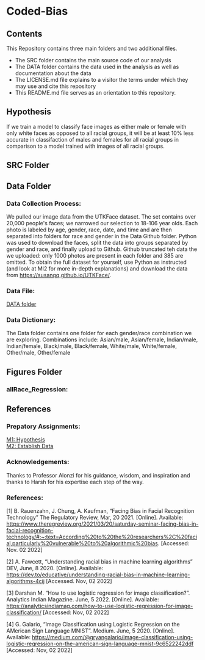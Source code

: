 # Coded-Bias

## Contents

This Repository contains three main folders and two additional files. 
 - The SRC folder contains the main source code of our analysis
 - The DATA folder contains the data used in the analysis as well as documentation about the data
 - The LICENSE.md file explains to a visitor the terms under which they may use and cite this repository
 - This README.md file serves as an orientation to this repository.

## Hypothesis
If we train a model to classify face images as either male or female with only white faces as opposed to all racial groups, it will be at least 10% less accurate in classifaction of males and females for all racial groups in comparison to a model trained with images of all racial groups. 

## SRC Folder 

## Data Folder
### Data Collection Process:
We pulled our image data from the UTKFace dataset. The set contains over 20,000 people's faces; we narrowed our selection to 18-106 year olds. Each photo is labeled by age, gender, race, date, and time and are then separated into folders for race and gender in the Data Github folder. Python was used to download the faces, split the data into groups separated by gender and race, and finally upload to Github. Github truncated teh data the we uploaded: only 1000 photos are present in each folder and 385 are omitted. To obtain the full dataset for yourself, use Python as instructed (and look at MI2 for more in-depth explanations) and download the data from https://susanqq.github.io/UTKFace/.

### Data File:
<a href="https://github.com/elizabeth-breslin/Coded-Bias/blob/master/DATA/">DATA folder</a>

### Data Dictionary:
The Data folder contains one folder for each gender/race combination we are exploring. Combinations include:
Asian/male, Asian/female, Indian/male, Indian/female, Black/male, Black/female, White/male, White/female, Other/male, Other/female

## Figures Folder
### allRace_Regression:



## References
### Prepatory Assignments: 
<a href="https://github.com/elizabeth-breslin/Coded-Bias/blob/efc06f893a139fd6fa35b74cafa8dc1b5a5d33ab/MI1-3.pdf">M1: Hypothesis</a> <br>
<a href="https://github.com/elizabeth-breslin/Coded-Bias/blob/423f558c77c18c39c59febf9dbcbacd094c97b0f/MI2.pdf">M2: Establish Data</a>

### Acknowledgements: 
Thanks to Professor Alonzi for his guidance, wisdom, and inspiration and thanks to Harsh for his expertise each step of the way. <br> 

### References: 
[1]	B. Rauenzahn, J. Chung, A. Kaufman, “Facing Bias in Facial Recognition Technology” The Regulatory Review, Mar, 20 2021. [Online]. Available: https://www.theregreview.org/2021/03/20/saturday-seminar-facing-bias-in-facial-recognition-technology/#:~:text=According%20to%20the%20researchers%2C%20facial,particularly%20vulnerable%20to%20algorithmic%20bias. [Accessed:  Nov. 02 2022]

[2] 	A. Fawcett, “Understanding racial bias in machine learning algorithms” DEV, June, 8 2020. [Online]. Available: https://dev.to/educative/understanding-racial-bias-in-machine-learning-algorithms-4cij [Accessed. Nov, 02 2022]

[3]	Darshan M. “How to use logistic regression for image classification?”. Analytics Indian Magazine. June, 5 2022. [Online]. Available: https://analyticsindiamag.com/how-to-use-logistic-regression-for-image-classification/
	[Accessed: Nov, 02 2022]

[4]	G. Galario, “Image Classification using Logistic Regression on the AMerican Sign Language MNIST”. Medium. June, 5 2020. [Online]. Available: https://medium.com/@gryangalario/image-classification-using-logistic-regression-on-the-american-sign-language-mnist-9c6522242ddf [Accessed: Nov, 02 2022]
